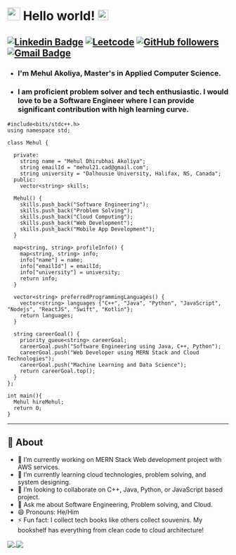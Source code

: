 
# <img src="https://github.com/TheDudeThatCode/TheDudeThatCode/blob/master/Assets/Hi.gif" width="29px"> Hello world!&nbsp;<img src="https://github.com/TheDudeThatCode/TheDudeThatCode/blob/master/Assets/Earth.gif" width="24px">

[![Linkedin Badge](https://img.shields.io/badge/-MehulAkoliya-blue?style=flat-square&logo=Linkedin&logoColor=white&link=https://www.linkedin.com/in/mehulakoliya/)](https://www.linkedin.com/in/mehulakoliya/) 
[![Leetcode](https://img.shields.io/badge/-MehulAkoliya-blue?style=flat-square&logo=Leetcode&logoColor=white&link=https://www.linkedin.com/in/mehulakoliya/)](https://leetcode.com/mehul_akoliya/)
[![GitHub followers](https://img.shields.io/github/followers/Mehul1437?label=Follow&style=social)](https://github.com/Mehul1437/?tab=follow)
[![Gmail Badge](https://img.shields.io/badge/-mehul21.cad@gmail.com-c14438?style=flat-square&logo=Gmail&logoColor=white&link=mailto:mehul21.cad@gmail.com)](mailto:mehul21.cad@gmail.com)
---
- ### I'm Mehul Akoliya, Master's in Applied Computer Science. 
- ### I am proficient problem solver and tech enthusiastic. I would love to be a Software Engineer where I can provide significant contribution with high learning curve.

```
#include<bits/stdc++.h>
using namespace std;

class Mehul {

  private: 
    string name = "Mehul Dhirubhai Akoliya";
    string emailId = "mehul21.cad@gmail.com";
    string university = "Dalhousie University, Halifax, NS, Canada";
  public:  
    vector<string> skills;

  Mehul() {
    skills.push_back("Software Engineering");
    skills.push_back("Problem Solving");
    skills.push_back("Cloud Computing");
    skills.push_back("Web Development");    
    skills.push_back("Mobile App Development");    
  }

  map<string, string> profileInfo() {
    map<string, string> info;
    info["name"] = name;
    info["emailId"] = emailId;
    info["university"] = university;
    return info;
  }

  vector<string> preferredProgrammingLanguages() {
    vector<string> languages {"C++", "Java", "Python", "JavaScript", "Nodejs", "ReactJS", "Swift", "Kotlin"};
    return languages;
  }

  string careerGoal() {
    priority_queue<string> careerGoal;
    careerGoal.push("Software Engineering using Java, C++, Python");
    careerGoal.push("Web Developer using MERN Stack and Cloud Technologies");
    careerGoal.push("Machine Learning and Data Science");
    return careerGoal.top();
  }
}; 

int main(){
  Mehul hireMehul;
  return 0;
}

```
---
## 🧐 About
- 🔭 I’m currently working on MERN Stack Web development project with AWS services.
- 🌱 I’m currently learning cloud technologies, problem solving, and system designing. 
- 👯 I’m looking to collaborate on C++, Java, Python, or JavaScript based project.
- 💬 Ask me about Software Engineering, Problem solving, and Cloud.
- 😄 Pronouns: He/Him
- ⚡ Fun fact: I collect tech books like others collect souvenirs. My bookshelf has everything from clean code to cloud architecture!

<!-- ![Mehul's github stats](https://github-readme-stats.vercel.app/api?username=Mehul1437&show_icons=true)

[![Top Langs](https://github-readme-stats.vercel.app/api/top-langs/?username=Mehul1437&hide=php,Jupyter Notebook,html,glsl,shell,css&layout=compact)](https://github.com/anuraghazra/github-readme-stats) -->

<a href="https://github.com/anuraghazra/github-readme-stats">
  <img align="center" src="https://github-readme-stats.vercel.app/api?username=Mehul1437&show_icons=true" />
</a>
<a href="https://github.com/anuraghazra/convoychat">
  <img align="center" src="https://github-readme-stats.vercel.app/api/top-langs/?username=Mehul1437&hide=php,jupyter%20notebook,html,glsl,shell,css&layout=compact&langs_count=10" />
</a>